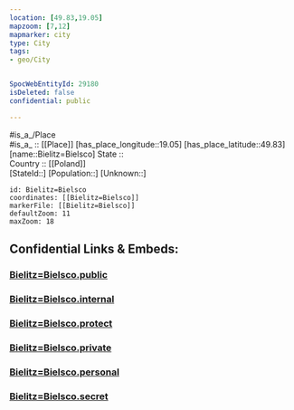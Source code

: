 ```yaml
---
location: [49.83,19.05] 
mapzoom: [7,12] 
mapmarker: city 
type: City
tags:
- geo/City


SpocWebEntityId: 29180
isDeleted: false
confidential: public

---
```

#is_a_/Place  
#is_a_ :: [[Place]] 
[has_place_longitude::19.05] 
[has_place_latitude::49.83] 
[name::Bielitz=Bielsco] 
State ::  
Country :: [[Poland]]  
[StateId::] 
[Population::] 
[Unknown::] 


```leaflet
id: Bielitz=Bielsco
coordinates: [[Bielitz=Bielsco]] 
markerFile: [[Bielitz=Bielsco]] 
defaultZoom: 11 
maxZoom: 18
```


## Confidential Links & Embeds: 

### [Bielitz=Bielsco.public](/_public/\Earth\Continent\Europe\Europe~East\Poland\Provinces~Poland\Silesian\CityBielitz=Bielsco.public.md) 

### [Bielitz=Bielsco.internal](/_internal/\Earth\Continent\Europe\Europe~East\Poland\Provinces~Poland\Silesian\CityBielitz=Bielsco.internal.md) 

### [Bielitz=Bielsco.protect](/_protect/\Earth\Continent\Europe\Europe~East\Poland\Provinces~Poland\Silesian\CityBielitz=Bielsco.protect.md) 

### [Bielitz=Bielsco.private](/_private/\Earth\Continent\Europe\Europe~East\Poland\Provinces~Poland\Silesian\CityBielitz=Bielsco.private.md) 

### [Bielitz=Bielsco.personal](/_personal/\Earth\Continent\Europe\Europe~East\Poland\Provinces~Poland\Silesian\CityBielitz=Bielsco.personal.md) 

### [Bielitz=Bielsco.secret](/_secret/\Earth\Continent\Europe\Europe~East\Poland\Provinces~Poland\Silesian\CityBielitz=Bielsco.secret.md)

